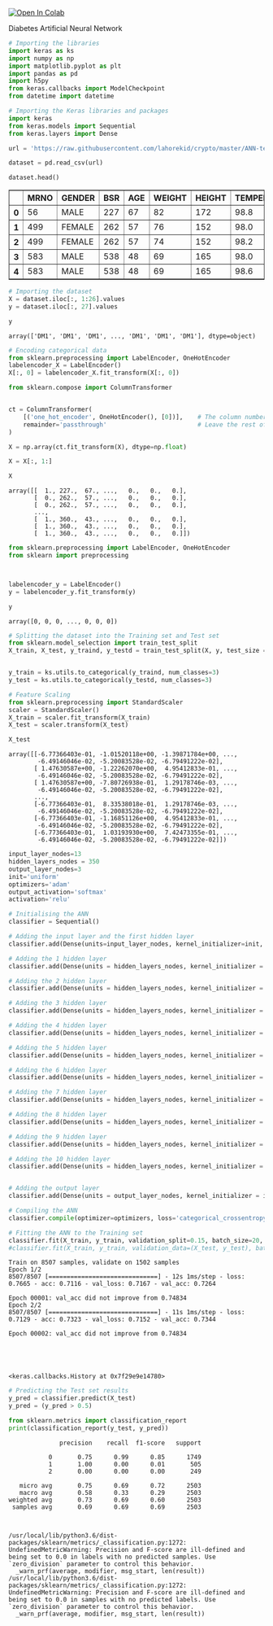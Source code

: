 <a href="https://colab.research.google.com/github/lahorekid/cnn/blob/master/Diabetes.ipynb" target="_parent"><img src="https://colab.research.google.com/assets/colab-badge.svg" alt="Open In Colab"/></a>

Diabetes Artificial Neural Network 


```python
# Importing the libraries
import keras as ks
import numpy as np
import matplotlib.pyplot as plt
import pandas as pd
import h5py
from keras.callbacks import ModelCheckpoint
from datetime import datetime
```


```python
# Importing the Keras libraries and packages
import keras
from keras.models import Sequential
from keras.layers import Dense

```


```python
url = 'https://raw.githubusercontent.com/lahorekid/crypto/master/ANN-test.csv'
```


```python
dataset = pd.read_csv(url)
```


```python
dataset.head()
```




<div>
<style scoped>
    .dataframe tbody tr th:only-of-type {
        vertical-align: middle;
    }

    .dataframe tbody tr th {
        vertical-align: top;
    }

    .dataframe thead th {
        text-align: right;
    }
</style>
<table border="1" class="dataframe">
  <thead>
    <tr style="text-align: right;">
      <th></th>
      <th>MRNO</th>
      <th>GENDER</th>
      <th>BSR</th>
      <th>AGE</th>
      <th>WEIGHT</th>
      <th>HEIGHT</th>
      <th>TEMPERATURE</th>
      <th>PULSE</th>
      <th>WAIST</th>
      <th>BMI</th>
      <th>DIAB_HIST_BURNING_FEET</th>
      <th>DIAB_HIST_DT1</th>
      <th>DIAB_HIST_DT2</th>
      <th>DIAB_HIST_NOCTURIA</th>
      <th>DIAB_HIST_POLYURIA</th>
      <th>DIAB_HIST_POLYDYPSIA</th>
      <th>DIAB_HIST_WEIGHT_LOSS</th>
      <th>DIAB_HIST_DYSPEPSIA</th>
      <th>DIAB_HIST_FEET_NUMBNESS</th>
      <th>DIAB_HIST_BLURRING_VISION</th>
      <th>DIAB_HIST_FATIGUE</th>
      <th>DIAB_HIST_IHD</th>
      <th>DAIB_RES_VESICULAR</th>
      <th>DAIB_RES_RHONCHI</th>
      <th>DAIB_RES_HARSH</th>
      <th>DAIB_RES_CREPITATION</th>
      <th>DAIB_RES_BRONCHIAL</th>
      <th>DIAG</th>
    </tr>
  </thead>
  <tbody>
    <tr>
      <th>0</th>
      <td>56</td>
      <td>MALE</td>
      <td>227</td>
      <td>67</td>
      <td>82</td>
      <td>172</td>
      <td>98.8</td>
      <td>88</td>
      <td>96</td>
      <td>27.72</td>
      <td>0</td>
      <td>0</td>
      <td>1</td>
      <td>0</td>
      <td>0</td>
      <td>0</td>
      <td>0</td>
      <td>0</td>
      <td>0</td>
      <td>0</td>
      <td>0</td>
      <td>0</td>
      <td>1</td>
      <td>0</td>
      <td>0</td>
      <td>0</td>
      <td>0</td>
      <td>DM1</td>
    </tr>
    <tr>
      <th>1</th>
      <td>499</td>
      <td>FEMALE</td>
      <td>262</td>
      <td>57</td>
      <td>76</td>
      <td>152</td>
      <td>98.0</td>
      <td>86</td>
      <td>98</td>
      <td>32.89</td>
      <td>0</td>
      <td>0</td>
      <td>1</td>
      <td>0</td>
      <td>1</td>
      <td>0</td>
      <td>0</td>
      <td>0</td>
      <td>0</td>
      <td>0</td>
      <td>0</td>
      <td>0</td>
      <td>1</td>
      <td>0</td>
      <td>0</td>
      <td>0</td>
      <td>0</td>
      <td>DM1</td>
    </tr>
    <tr>
      <th>2</th>
      <td>499</td>
      <td>FEMALE</td>
      <td>262</td>
      <td>57</td>
      <td>74</td>
      <td>152</td>
      <td>98.2</td>
      <td>80</td>
      <td>97</td>
      <td>32.03</td>
      <td>0</td>
      <td>0</td>
      <td>1</td>
      <td>0</td>
      <td>1</td>
      <td>0</td>
      <td>0</td>
      <td>0</td>
      <td>0</td>
      <td>0</td>
      <td>0</td>
      <td>0</td>
      <td>1</td>
      <td>0</td>
      <td>0</td>
      <td>0</td>
      <td>0</td>
      <td>DM1</td>
    </tr>
    <tr>
      <th>3</th>
      <td>583</td>
      <td>MALE</td>
      <td>538</td>
      <td>48</td>
      <td>69</td>
      <td>165</td>
      <td>98.0</td>
      <td>86</td>
      <td>93</td>
      <td>25.34</td>
      <td>0</td>
      <td>0</td>
      <td>1</td>
      <td>0</td>
      <td>0</td>
      <td>0</td>
      <td>1</td>
      <td>0</td>
      <td>0</td>
      <td>0</td>
      <td>0</td>
      <td>0</td>
      <td>1</td>
      <td>0</td>
      <td>0</td>
      <td>0</td>
      <td>0</td>
      <td>DM2</td>
    </tr>
    <tr>
      <th>4</th>
      <td>583</td>
      <td>MALE</td>
      <td>538</td>
      <td>48</td>
      <td>69</td>
      <td>165</td>
      <td>98.6</td>
      <td>82</td>
      <td>93</td>
      <td>25.34</td>
      <td>0</td>
      <td>0</td>
      <td>1</td>
      <td>0</td>
      <td>0</td>
      <td>0</td>
      <td>1</td>
      <td>0</td>
      <td>0</td>
      <td>0</td>
      <td>0</td>
      <td>0</td>
      <td>1</td>
      <td>0</td>
      <td>0</td>
      <td>0</td>
      <td>0</td>
      <td>DM2</td>
    </tr>
  </tbody>
</table>
</div>




```python
# Importing the dataset
X = dataset.iloc[:, 1:26].values
y = dataset.iloc[:, 27].values
```


```python
y
```




    array(['DM1', 'DM1', 'DM1', ..., 'DM1', 'DM1', 'DM1'], dtype=object)




```python
# Encoding categorical data
from sklearn.preprocessing import LabelEncoder, OneHotEncoder
labelencoder_X = LabelEncoder()
X[:, 0] = labelencoder_X.fit_transform(X[:, 0])


```


```python
from sklearn.compose import ColumnTransformer


ct = ColumnTransformer(
    [('one_hot_encoder', OneHotEncoder(), [0])],    # The column numbers to be transformed (here is [0] but can be [0, 1, 3])
    remainder='passthrough'                         # Leave the rest of the columns untouched
)

X = np.array(ct.fit_transform(X), dtype=np.float)

X = X[:, 1:]


```


```python
X
```




    array([[  1., 227.,  67., ...,   0.,   0.,   0.],
           [  0., 262.,  57., ...,   0.,   0.,   0.],
           [  0., 262.,  57., ...,   0.,   0.,   0.],
           ...,
           [  1., 360.,  43., ...,   0.,   0.,   0.],
           [  1., 360.,  43., ...,   0.,   0.,   0.],
           [  1., 360.,  43., ...,   0.,   0.,   0.]])




```python
from sklearn.preprocessing import LabelEncoder, OneHotEncoder
from sklearn import preprocessing



labelencoder_y = LabelEncoder()
y = labelencoder_y.fit_transform(y)


```


```python
y
```




    array([0, 0, 0, ..., 0, 0, 0])




```python
# Splitting the dataset into the Training set and Test set
from sklearn.model_selection import train_test_split
X_train, X_test, y_traind, y_testd = train_test_split(X, y, test_size = 0.2, random_state = 0)


y_train = ks.utils.to_categorical(y_traind, num_classes=3)
y_test = ks.utils.to_categorical(y_testd, num_classes=3)

```


```python
# Feature Scaling
from sklearn.preprocessing import StandardScaler
scaler = StandardScaler()
X_train = scaler.fit_transform(X_train)
X_test = scaler.transform(X_test)
```


```python
X_test
```




    array([[-6.77366403e-01, -1.01520118e+00, -1.39871784e+00, ...,
            -6.49146046e-02, -5.20083528e-02, -6.79491222e-02],
           [ 1.47630587e+00, -1.22262070e+00,  4.95412833e-01, ...,
            -6.49146046e-02, -5.20083528e-02, -6.79491222e-02],
           [ 1.47630587e+00, -7.80726938e-01,  1.29178746e-03, ...,
            -6.49146046e-02, -5.20083528e-02, -6.79491222e-02],
           ...,
           [-6.77366403e-01,  8.33538018e-01,  1.29178746e-03, ...,
            -6.49146046e-02, -5.20083528e-02, -6.79491222e-02],
           [-6.77366403e-01, -1.16851126e+00,  4.95412833e-01, ...,
            -6.49146046e-02, -5.20083528e-02, -6.79491222e-02],
           [-6.77366403e-01,  1.03193930e+00,  7.42473355e-01, ...,
            -6.49146046e-02, -5.20083528e-02, -6.79491222e-02]])




```python
input_layer_nodes=13
hidden_layers_nodes = 350
output_layer_nodes=3
init='uniform'
optimizers='adam'
output_activation='softmax'
activation='relu'

# Initialising the ANN
classifier = Sequential()

# Adding the input layer and the first hidden layer
classifier.add(Dense(units=input_layer_nodes, kernel_initializer=init, activation='relu', input_dim=25))

# Adding the 1 hidden layer
classifier.add(Dense(units = hidden_layers_nodes, kernel_initializer = init, activation='relu'))

# Adding the 2 hidden layer
classifier.add(Dense(units = hidden_layers_nodes, kernel_initializer = init, activation='relu'))

# Adding the 3 hidden layer
classifier.add(Dense(units = hidden_layers_nodes, kernel_initializer = init, activation='relu'))

# Adding the 4 hidden layer
classifier.add(Dense(units = hidden_layers_nodes, kernel_initializer = init, activation='relu'))

# Adding the 5 hidden layer
classifier.add(Dense(units = hidden_layers_nodes, kernel_initializer = init, activation='relu'))

# Adding the 6 hidden layer
classifier.add(Dense(units = hidden_layers_nodes, kernel_initializer = init, activation='relu'))

# Adding the 7 hidden layer
classifier.add(Dense(units = hidden_layers_nodes, kernel_initializer = init, activation='relu'))

# Adding the 8 hidden layer
classifier.add(Dense(units = hidden_layers_nodes, kernel_initializer = init, activation='relu'))

# Adding the 9 hidden layer
classifier.add(Dense(units = hidden_layers_nodes, kernel_initializer = init, activation='relu'))

# Adding the 10 hidden layer
classifier.add(Dense(units = hidden_layers_nodes, kernel_initializer = init, activation='relu'))


# Adding the output layer
classifier.add(Dense(units = output_layer_nodes, kernel_initializer = init, activation=output_activation))

# Compiling the ANN
classifier.compile(optimizer=optimizers, loss='categorical_crossentropy', metrics=['accuracy'])
```


```python
# Fitting the ANN to the Training set
classifier.fit(X_train, y_train, validation_split=0.15, batch_size=20, epochs=2, callbacks=callbacks_list)
#classifier.fit(X_train, y_train, validation_data=(X_test, y_test), batch_size=10, epochs=250, callbacks=callbacks_list)
```

    Train on 8507 samples, validate on 1502 samples
    Epoch 1/2
    8507/8507 [==============================] - 12s 1ms/step - loss: 0.7665 - acc: 0.7116 - val_loss: 0.7167 - val_acc: 0.7264
    
    Epoch 00001: val_acc did not improve from 0.74834
    Epoch 2/2
    8507/8507 [==============================] - 11s 1ms/step - loss: 0.7129 - acc: 0.7323 - val_loss: 0.7152 - val_acc: 0.7344
    
    Epoch 00002: val_acc did not improve from 0.74834





    <keras.callbacks.History at 0x7f29e9e14780>




```python
# Predicting the Test set results
y_pred = classifier.predict(X_test)
y_pred = (y_pred > 0.5)
```


```python
from sklearn.metrics import classification_report
print(classification_report(y_test, y_pred))
```

                  precision    recall  f1-score   support
    
               0       0.75      0.99      0.85      1749
               1       1.00      0.00      0.01       505
               2       0.00      0.00      0.00       249
    
       micro avg       0.75      0.69      0.72      2503
       macro avg       0.58      0.33      0.29      2503
    weighted avg       0.73      0.69      0.60      2503
     samples avg       0.69      0.69      0.69      2503
    


    /usr/local/lib/python3.6/dist-packages/sklearn/metrics/_classification.py:1272: UndefinedMetricWarning: Precision and F-score are ill-defined and being set to 0.0 in labels with no predicted samples. Use `zero_division` parameter to control this behavior.
      _warn_prf(average, modifier, msg_start, len(result))
    /usr/local/lib/python3.6/dist-packages/sklearn/metrics/_classification.py:1272: UndefinedMetricWarning: Precision and F-score are ill-defined and being set to 0.0 in samples with no predicted labels. Use `zero_division` parameter to control this behavior.
      _warn_prf(average, modifier, msg_start, len(result))

